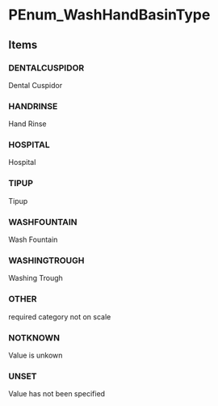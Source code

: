# PEnum_WashHandBasinType
<!-- end of short definition -->

## Items

### DENTALCUSPIDOR
Dental Cuspidor

### HANDRINSE
Hand Rinse

### HOSPITAL
Hospital

### TIPUP
Tipup

### WASHFOUNTAIN
Wash Fountain

### WASHINGTROUGH
Washing Trough

### OTHER
required category not on scale

### NOTKNOWN
Value is unkown

### UNSET
Value has not been specified
